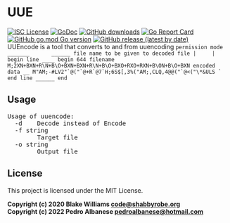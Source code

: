 # UUE
[![ISC License](http://img.shields.io/badge/license-ISC-blue.svg)](https://github.com/pedroalbanese/uuencode/blob/master/LICENSE.md) 
[![GoDoc](https://godoc.org/github.com/pedroalbanese/uuencode?status.png)](http://godoc.org/github.com/pedroalbanese/uuencode)
[![GitHub downloads](https://img.shields.io/github/downloads/pedroalbanese/uuencode/total.svg?logo=github&logoColor=white)](https://github.com/pedroalbanese/uuencode/releases)
[![Go Report Card](https://goreportcard.com/badge/github.com/pedroalbanese/uuencode)](https://goreportcard.com/report/github.com/pedroalbanese/uuencode)
[![GitHub go.mod Go version](https://img.shields.io/github/go-mod/go-version/pedroalbanese/uuencode)](https://golang.org)
[![GitHub release (latest by date)](https://img.shields.io/github/v/release/pedroalbanese/uuencode)](https://github.com/pedroalbanese/uuencode/releases)  
UUEncode is a tool that converts to and from uuencoding
``
     permission mode _______       ______ file name to be given to decoded file
                            |     |
     begin line ____ begin 644 filename
                     M;2XN+BXN+R\N+B\O+BXN+BXN+R\N+B\O+BXO+RXO+RXN+B\ON+B\O+BXN
     encoded data __ M"AM;-#LV2"`@("`@+R`@7`H;6S$[,3%("AM;,CLQ,4@@("`@<("\*&ULS
                     `
     end line ______ end
``
## Usage
<pre>
Usage of uuencode:
  -d    Decode instead of Encode
  -f string
        Target file
  -o string
        Output file</pre>
 
## License
This project is licensed under the MIT License. 
 
**Copyright (c) 2020 Blake Williams <code@shabbyrobe.org>**  
**Copyright (c) 2022 Pedro Albanese <pedroalbanese@hotmail.com>**
